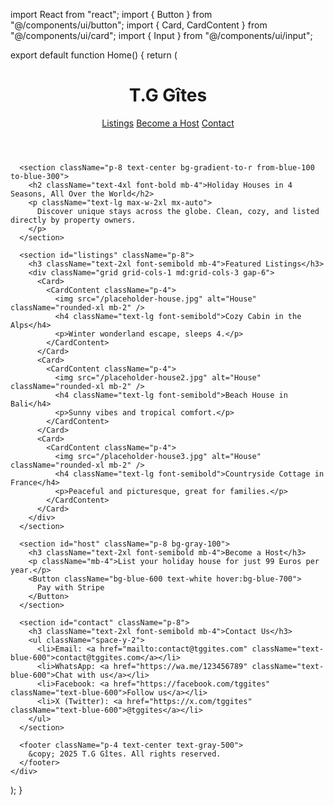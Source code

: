 import React from "react";
import { Button } from "@/components/ui/button";
import { Card, CardContent } from "@/components/ui/card";
import { Input } from "@/components/ui/input";

export default function Home() {
  return (
    <div className="min-h-screen bg-white text-gray-900">
      <header className="p-6 shadow-md flex justify-between items-center">
        <h1 className="text-2xl font-bold">T.G Gîtes</h1>
        <nav className="space-x-4">
          <a href="#listings" className="hover:underline">Listings</a>
          <a href="#host" className="hover:underline">Become a Host</a>
          <a href="#contact" className="hover:underline">Contact</a>
        </nav>
      </header>

      <section className="p-8 text-center bg-gradient-to-r from-blue-100 to-blue-300">
        <h2 className="text-4xl font-bold mb-4">Holiday Houses in 4 Seasons, All Over the World</h2>
        <p className="text-lg max-w-2xl mx-auto">
          Discover unique stays across the globe. Clean, cozy, and listed directly by property owners.
        </p>
      </section>

      <section id="listings" className="p-8">
        <h3 className="text-2xl font-semibold mb-4">Featured Listings</h3>
        <div className="grid grid-cols-1 md:grid-cols-3 gap-6">
          <Card>
            <CardContent className="p-4">
              <img src="/placeholder-house.jpg" alt="House" className="rounded-xl mb-2" />
              <h4 className="text-lg font-semibold">Cozy Cabin in the Alps</h4>
              <p>Winter wonderland escape, sleeps 4.</p>
            </CardContent>
          </Card>
          <Card>
            <CardContent className="p-4">
              <img src="/placeholder-house2.jpg" alt="House" className="rounded-xl mb-2" />
              <h4 className="text-lg font-semibold">Beach House in Bali</h4>
              <p>Sunny vibes and tropical comfort.</p>
            </CardContent>
          </Card>
          <Card>
            <CardContent className="p-4">
              <img src="/placeholder-house3.jpg" alt="House" className="rounded-xl mb-2" />
              <h4 className="text-lg font-semibold">Countryside Cottage in France</h4>
              <p>Peaceful and picturesque, great for families.</p>
            </CardContent>
          </Card>
        </div>
      </section>

      <section id="host" className="p-8 bg-gray-100">
        <h3 className="text-2xl font-semibold mb-4">Become a Host</h3>
        <p className="mb-4">List your holiday house for just 99 Euros per year.</p>
        <Button className="bg-blue-600 text-white hover:bg-blue-700">
          Pay with Stripe
        </Button>
      </section>

      <section id="contact" className="p-8">
        <h3 className="text-2xl font-semibold mb-4">Contact Us</h3>
        <ul className="space-y-2">
          <li>Email: <a href="mailto:contact@tggites.com" className="text-blue-600">contact@tggites.com</a></li>
          <li>WhatsApp: <a href="https://wa.me/123456789" className="text-blue-600">Chat with us</a></li>
          <li>Facebook: <a href="https://facebook.com/tggites" className="text-blue-600">Follow us</a></li>
          <li>X (Twitter): <a href="https://x.com/tggites" className="text-blue-600">@tggites</a></li>
        </ul>
      </section>

      <footer className="p-4 text-center text-gray-500">
        &copy; 2025 T.G Gîtes. All rights reserved.
      </footer>
    </div>
  );
}
